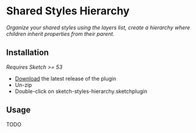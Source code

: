 # Shared Styles Hierarchy

_Organize your shared styles using the layers list, create a hierarchy where children inherit properties from their parent._

## Installation

_Requires Sketch >= 53_

- [Download](https://github.com/mathieudutour/sketch-styles-hierarchy/releases/latest) the latest release of the plugin
- Un-zip
- Double-click on sketch-styles-hierarchy.sketchplugin

## Usage

TODO
